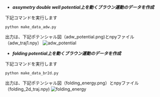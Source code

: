 - ***assymetry double well potential上を動くブラウン運動のデータを作成***

下記コマンドを実行します   
```
python make_data_adw.py
```

出力は、下記ポテンシャル図（adw_potential.png)とnpyファイル（adw_traj1.npy）
![adw_potential](https://user-images.githubusercontent.com/39581094/75623493-ce048180-5bed-11ea-87ce-79103efbc7cf.png) 

   
   
   
- ***folding potential上を動くブラウン運動のデータを作成***

下記コマンドを実行します
```
python make_data_br2d.py
```

出力は、下記ポテンシャル図（folding_energy.png）とnpyファイル（folding_2d_traj.npy)
![folding_energy](https://user-images.githubusercontent.com/39581094/75623495-d2c93580-5bed-11ea-8e73-6e7b03f5b47b.png) 

